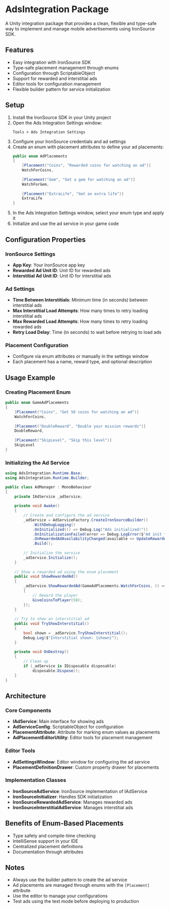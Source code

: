 # AdsIntegration Package

A Unity integration package that provides a clean, flexible and type-safe way to implement and manage mobile advertisements using IronSource SDK.

## Features

- Easy integration with IronSource SDK
- Type-safe placement management through enums
- Configuration through ScriptableObject
- Support for rewarded and interstitial ads
- Editor tools for configuration management
- Flexible builder pattern for service initialization

## Setup

1. Install the IronSource SDK in your Unity project
2. Open the Ads Integration Settings window:
   ```
   Tools > Ads Integration Settings
   ```
3. Configure your IronSource credentials and ad settings
4. Create an enum with placement attributes to define your ad placements:
   ```csharp
   public enum AdPlacements
   {
       [Placement("Coins", "Rewarded coins for watching an ad")]
       WatchForCoins,
       
       [Placement("Gem", "Get a gem for watching an ad")]
       WatchForGem,
       
       [Placement("ExtraLife", "Get an extra life")]
       ExtraLife
   }
   ```
5. In the Ads Integration Settings window, select your enum type and apply it
6. Initialize and use the ad service in your game code

## Configuration Properties

### IronSource Settings
- **App Key**: Your IronSource app key
- **Rewarded Ad Unit ID**: Unit ID for rewarded ads
- **Interstitial Ad Unit ID**: Unit ID for interstitial ads

### Ad Settings
- **Time Between Interstitials**: Minimum time (in seconds) between interstitial ads
- **Max Interstitial Load Attempts**: How many times to retry loading interstitial ads
- **Max Rewarded Load Attempts**: How many times to retry loading rewarded ads
- **Retry Load Delay**: Time (in seconds) to wait before retrying to load ads

### Placement Configuration
- Configure via enum attributes or manually in the settings window
- Each placement has a name, reward type, and optional description

## Usage Example

### Creating Placement Enum
```csharp
public enum GameAdPlacements
{
    [Placement("Coins", "Get 50 coins for watching an ad")]
    WatchForCoins,
    
    [Placement("DoubleReward", "Double your mission rewards")]
    DoubleReward,
    
    [Placement("SkipLevel", "Skip this level")]
    SkipLevel
}
```

### Initializing the Ad Service
```csharp
using AdsIntegration.Runtime.Base;
using AdsIntegration.Runtime.Builder;

public class AdManager : MonoBehaviour
{
    private IAdService _adService;
    
    private void Awake()
    {
        // Create and configure the ad service
        _adService = AdServiceFactory.CreateIronSourceBuilder()
            .WithDebugLogging()
            .OnInitialized(() => Debug.Log("Ads initialized!"))
            .OnInitializationFailed(error => Debug.LogError($"Ad init failed: {error}"))
            .OnRewardedAdAvailabilityChanged(available => UpdateRewardedAdButton(available))
            .Build();
            
        // Initialize the service
        _adService.Initialize();
    }
    
    // Show a rewarded ad using the enum placement
    public void ShowRewardedAd()
    {
        _adService.ShowRewardedAd(GameAdPlacements.WatchForCoins, () => 
        {
            // Reward the player
            GiveCoinsToPlayer(50);
        });
    }
    
    // Try to show an interstitial ad
    public void TryShowInterstitial()
    {
        bool shown = _adService.TryShowInterstitial();
        Debug.Log($"Interstitial shown: {shown}");
    }
    
    private void OnDestroy()
    {
        // Clean up
        if (_adService is IDisposable disposable)
            disposable.Dispose();
    }
}
```

## Architecture

### Core Components
- **IAdService**: Main interface for showing ads
- **AdServiceConfig**: ScriptableObject for configuration
- **PlacementAttribute**: Attribute for marking enum values as placements
- **AdPlacementEditorUtility**: Editor tools for placement management

### Editor Tools
- **AdSettingsWindow**: Editor window for configuring the ad service
- **PlacementDefinitionDrawer**: Custom property drawer for placements

### Implementation Classes
- **IronSourceAdService**: IronSource implementation of IAdService
- **IronSourceInitializer**: Handles SDK initialization
- **IronSourceRewardedAdService**: Manages rewarded ads
- **IronSourceInterstitialAdService**: Manages interstitial ads

## Benefits of Enum-Based Placements

- Type safety and compile-time checking
- IntelliSense support in your IDE
- Centralized placement definitions
- Documentation through attributes

## Notes

- Always use the builder pattern to create the ad service
- Ad placements are managed through enums with the `[Placement]` attribute
- Use the editor to manage your configurations
- Test ads using the test mode before deploying to production